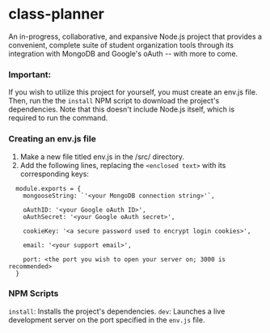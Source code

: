 # class-planner
An in-progress, collaborative, and expansive Node.js project that provides a convenient, complete suite of student organization tools through its integration with MongoDB and Google's oAuth -- with more to come.

### Important:
If you wish to utilize this project for yourself, you must create an env.js file.
Then, run the the `install` NPM script to download the project's dependencies.
Note that this doesn't include Node.js itself, which is required to run the command.

### Creating an env.js file
1. Make a new file titled env.js in the /src/ directory.
2. Add the following lines, replacing the `<enclosed text>` with its corresponding keys:
```
  module.exports = {
    mongooseString: `'<your MongoDB connection string>'`,

    oAuthID: '<your Google oAuth ID>',
    oAuthSecret: '<your Google oAuth secret>',

    cookieKey: '<a secure password used to encrypt login cookies>',

    email: '<your support email>',

    port: <the port you wish to open your server on; 3000 is recommended>
  }
```
### NPM Scripts
`install`: Installs the project's dependencies.
`dev`: Launches a live development server on the port specified in the `env.js` file.
